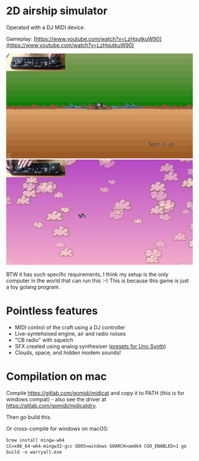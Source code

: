# 2D airship simulator

Operated with a DJ MIDI device.

Gameplay: [https://www.youtube.com/watch?v=LzHqutkuW90](https://www.youtube.com/watch?v=LzHqutkuW90)

![](shot1.png)
![](shot2.png)

BTW it has such specific requirements, I think my setup is the only computer in the world that can run this :-) This is because this game is just a toy golang program.

# Pointless features

* MIDI control of the craft using a DJ controller
* Live-syntehsised engine, air and radio noises
* "CB radio" with squelch
* SFX created using analog synthesiser ([presets for Uno Synth](./uno_sources))
* Clouds, space, and hidden modem sounds!

# Compilation on mac

Compile https://gitlab.com/gomidi/midicat and copy it to PATH (this is for windows compat) - also see the driver at https://gitlab.com/gomidi/midicatdrv.

Then go build this.

Or cross-compile for windows on macOS:

```
brew install mingw-w64
CC=x86_64-w64-mingw32-gcc GOOS=windows GOARCH=amd64 CGO_ENABLED=1 go build -o warryall.exe
```
